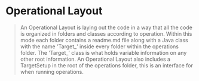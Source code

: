 # Operational Layout
> An Operational Layout is laying out the code in a way that all the code is organized in folders and classes according to operation. Within this mode each folder contains a readme.md file along with a Java class with the name 'Target_' inside every folder within the operations folder. The 'Target_' class is what holds variable information on any other root information. An Operational Layout also includes a TargetSetup in the root of the operations folder, this is an interface for when running operations.